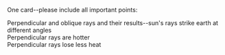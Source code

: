 
One card--please include all important points:  
  
Perpendicular and oblique rays and their results--sun's rays strike earth at different angles  
Perpendicular rays are hotter  
Perpendicular rays lose less heat